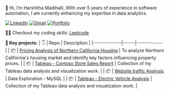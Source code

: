 👋 Hi, I’m Harshitha Madihalli, With over 5 years of experience in software automation, I am currently enhancing my expertise in data analytics.


[![LinkedIn](https://img.shields.io/badge/LinkedIn-0A66C2?style=for-the-badge&logo=linkedin&logoColor=white)](https://www.linkedin.com/in/hmadihalli/)
[![Gmail](https://img.shields.io/badge/Gmail-D14836?style=for-the-badge&logo=gmail&logoColor=white)](harshitham195@gmail.com)
[![Portfolio](https://img.shields.io/badge/Portfolio-009688?style=for-the-badge&logo=google-chrome&logoColor=white)](https://harshithamadihalli.my.canva.site/portfolio)

👩‍💻 Checkout my coding skills:
[Leetcode](https://leetcode.com/u/Harshithamadihalli/)

**📂 Key projects:**
| :point_down: | Repo | Description |
|--------------|------|-------------|
| :package:    | [Pricing Analysis of Northern California Housing](https://github.com/Harshitham195/Pricing-Analysis-of-Northern-California-Housing) | To analyze Northern California's housing market and identify key factors influencing property prices. |
| :package: | [Tableau - Contoso Store Sales Report](https://github.com/Harshitham195/Contoso-Store-Sales-Report) | Collection of my Tableau data analysis and visualization work. |
| :package: | [Website traffic Analysis](https://github.com/Harshitham195/Website-Traffic-Analysis) | Data Exploration - MySQL |
| :package: | [Tableau - Electric Vehicle Analysis](https://github.com/Harshitham195/Electric-Vehicle-Analysis) | Collection of my Tableau data analysis and visualization work. |

